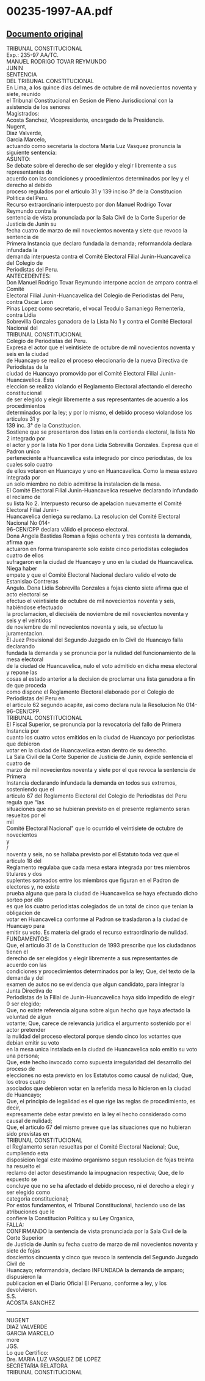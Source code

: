 
00235-1997-AA.pdf
=================
  
[Documento original](https://tc.gob.pe/jurisprudencia/1997/00235-1997-AA.pdf)  
---  
TRIBUNAL CONSTITUCIONAL  
Exp.: 235-97 AA/TC.  
MANUEL RODRIGO TOVAR REYMUNDO  
JUNIN  
SENTENCIA  
DEL TRIBUNAL CONSTITUCIONAL  
En Lima, a los quince dias del mes de octubre de mil novecientos noventa y siete, reunido  
el Tribunal Constitucional en Sesion de Pleno Jurisdiccional con la asistencia de los senores  
Magistrados:  
Acosta Sanchez, Vicepresidente, encargado de la Presidencia.  
Nugent,  
Diaz Valverde,  
Garcia Marcelo,  
actuando como secretaria la doctora Maria Luz Vasquez pronuncia la siguiente sentencia:  
ASUNTO:  
Se debate sobre el derecho de ser elegido y elegir libremente a sus representantes de  
acuerdo con las condiciones y procedimientos determinados por ley y el derecho al debido  
proceso regulados por el articulo 31 y 139 inciso 3° de la Constitucion Politica del Peru.  
Recurso extraordinario interpuesto por don Manuel Rodrigo Tovar Reymundo contra la  
sentencia de vista pronunciada por la Sala Civil de la Corte Superior de Justicia de Junin su  
fecha cuatro de marzo de mil novecientos noventa y siete que revoco la sentencia de  
Primera Instancia que declaro fundada la demanda; reformandola declara infundada la  
demanda interpuesta contra el Comité Electoral Filial Junin-Huancavelica del Colegio de  
Periodistas del Peru.  
ANTECEDENTES:  
Don Manuel Rodrigo Tovar Reymundo interpone accion de amparo contra el Comité  
Electoral Filial Junin-Huancavelica del Colegio de Periodistas del Peru, contra Oscar Leon  
Pinas Lopez como secretario, el vocal Teodulo Samaniego Rementeria, contra Lidia  
Sobrevilla Gonzales ganadora de la Lista No 1 y contra el Comité Electoral Nacional del  
TRIBUNAL CONSTITUCIONAL  
Colegio de Periodistas del Peru.  
Expresa el actor que el veintisiete de octubre de mil novecientos noventa y seis en la ciudad  
de Huancayo se realizo el proceso eleccionario de la nueva Directiva de Periodistas de la  
ciudad de Huancayo promovido por el Comité Electoral Filial Junin-Huancavelica. Esta  
eleccion se realizo violando el Reglamento Electoral afectando el derecho constitucional  
de ser elegido y elegir libremente a sus representantes de acuerdo a los procedimientos  
determinados por la ley; y por lo mismo, el debido proceso violandose los articulos 31 y  
139 inc. 3° de la Constitucion.  
Sostiene que se presentaron dos listas en la contienda electoral, la lista No 2 integrado por  
el actor y por la lista No 1 por dona Lidia Sobrevilla Gonzales. Expresa que el Padron unico  
perteneciente a Huancavelica esta integrado por cinco periodistas, de los cuales solo cuatro  
de ellos votaron en Huancayo y uno en Huancavelica. Como la mesa estuvo integrada por  
un solo miembro no debio admitirse la instalacion de la mesa.  
El Comité Electoral Filial Junin-Huancavelica resuelve declarando infundado el reclamo de  
su lista No 2. Interpuesto recurso de apelacion nuevamente el Comité Electoral Filial Junin-  
Huancavelica deniega su reclamo. La resolucion del Comité Electoral Nacional No 014-  
96-CEN/CPP declara vâlido el proceso electoral.  
Dona Angela Bastidas Roman a fojas ochenta y tres contesta la demanda, afirma que  
actuaron en forma transparente solo existe cinco periodistas colegiados cuatro de ellos  
sufragaron en la ciudad de Huancayo y uno en la ciudad de Huancavelica. Niega haber  
empate y que el Comité Electoral Nacional declaro valido el voto de Estanislao Contreras  
Angulo. Dona Lidia Sobrevilla Gonzales a fojas ciento siete afirma que el acto electoral se  
efectuo el veintisiete de octubre de mil novecientos noventa y seis, habiéndose efectuado  
la proclamacion, el dieciséis de noviembre de mil novecientos noventa y seis y el veintidos  
de noviembre de mil novecientos noventa y seis, se efectuo la juramentacion.  
El Juez Provisional del Segundo Juzgado en lo Civil de Huancayo falla declarando  
fundada la demanda y se pronuncia por la nulidad del funcionamiento de la mesa electoral  
de la ciudad de Huancavelica, nulo el voto admitido en dicha mesa electoral y repone las  
cosas al estado anterior a la decision de proclamar una lista ganadora a fin de que proceda  
como dispone el Reglamento Electoral elaborado por el Colegio de Periodistas del Peru en  
el articulo 62 segundo acapite, asi como declara nula la Resolucion No 014-96-CEN/CPP.  
TRIBUNAL CONSTITUCIONAL  
El Fiscal Superior, se pronuncia por la revocatoria del fallo de Primera Instancia por  
cuanto los cuatro votos emitidos en la ciudad de Huancayo por periodistas que debieron  
votar en la ciudad de Huancavelica estan dentro de su derecho.  
La Sala Civil de la Corte Superior de Justicia de Junin, expide sentencia el cuatro de  
marzo de mil novecientos noventa y siete por el que revoca la sentencia de Primera  
Instancia declarando infundada la demanda en todos sus extremos, sosteniendo que el  
articulo 67 del Reglamento Electoral del Colegio de Periodistas del Peru regula que "las  
situaciones que no se hubieran previsto en el presente reglamento seran resueltos por el  
mil  
Comité Electoral Nacional" que lo ocurrido el veintisiete de octubre de novecientos  
y  
/  
noventa y seis, no se hallaba previsto por el Estatuto toda vez que el articulo 18 del  
Reglamento regulaba que cada mesa estara integrada por tres miembros titulares y dos  
suplentes sorteados entre los miembros que figuran en el Padron de electores y, no existe  
prueba alguna que para la ciudad de Huancavelica se haya efectuado dicho sorteo por ello  
es que los cuatro periodistas colegiados de un total de cinco que tenian la obligacion de  
votar en Huancavelica conforme al Padron se trasladaron a la ciudad de Huancayo para  
emitir su voto. Es materia del grado el recurso extraordinario de nulidad.  
FUNDAMENTOS:  
Que, el articulo 31 de la Constitucion de 1993 prescribe que los ciudadanos tienen el  
derecho de ser elegidos y elegir libremente a sus representantes de acuerdo con las  
condiciones y procedimientos determinados por la ley; Que, del texto de la demanda y del  
examen de autos no se evidencia que algun candidato, para integrar la Junta Directiva de  
Periodistas de la Filial de Junin-Huancavelica haya sido impedido de elegir 0 ser elegido;  
Que, no existe referencia alguna sobre algun hecho que haya afectado la voluntad de algun  
votante; Que, carece de relevancia juridica el argumento sostenido por el actor pretender  
la nulidad del proceso electoral porque siendo cinco los votantes que debian emitir su voto  
en la mesa unica instalada en la ciudad de Huancavelica solo emitio su voto una persona;  
Que, este hecho invocado como supuesta irregularidad del desarrollo del proceso de  
elecciones no esta previsto en los Estatutos como causal de nulidad; Que, los otros cuatro  
asociados que debieron votar en la referida mesa lo hicieron en la ciudad de Huancayo;  
Que, el principio de legalidad es el que rige las reglas de procedimiento, es decir,  
expresamente debe estar previsto en la ley el hecho considerado como causal de nulidad;  
Que, el articulo 67 del mismo prevee que las situaciones que no hubieran sido previstas en  
TRIBUNAL CONSTITUCIONAL  
el Reglamento seran resueltas por el Comité Electoral Nacional; Que, cumpliendo esta  
disposicion legal este maximo organismo segun resolucion de fojas treinta ha resuelto el  
reclamo del actor desestimando la impugnacion respectiva; Que, de lo expuesto se  
concluye que no se ha afectado el debido proceso, ni el derecho a elegir y ser elegido como  
categoria constitucional;  
Por estos fundamentos, el Tribunal Constitucional, haciendo uso de las atribuciones que le  
confiere la Constitucion Politica y su Ley Organica,  
FALLA:  
CONFIRMANDO la sentencia de vista pronunciada por la Sala Civil de la Corte Superior  
de Justicia de Junin su fecha cuatro de marzo de mil novecientos noventa y siete de fojas  
doscientos cincuenta y cinco que revoco la sentencia del Segundo Juzgado Civil de  
Huancayo; reformandola, declaro INFUNDADA la demanda de amparo; dispusieron la  
publicacion en el Diario Oficial El Peruano, conforme a ley, y los devolvieron.  
S.S.  
ACOSTA SANCHEZ  
- - -  
NUGENT  
DIAZ VALVERDE  
GARCIA MARCELO  
more  
JGS.  
Lo que Certifico:  
Dre. MARIA LUZ VASQUEZ DE LOPEZ  
SECRETARIA RELATORA  
TRIBUNAL CONSTITUCIONAL
